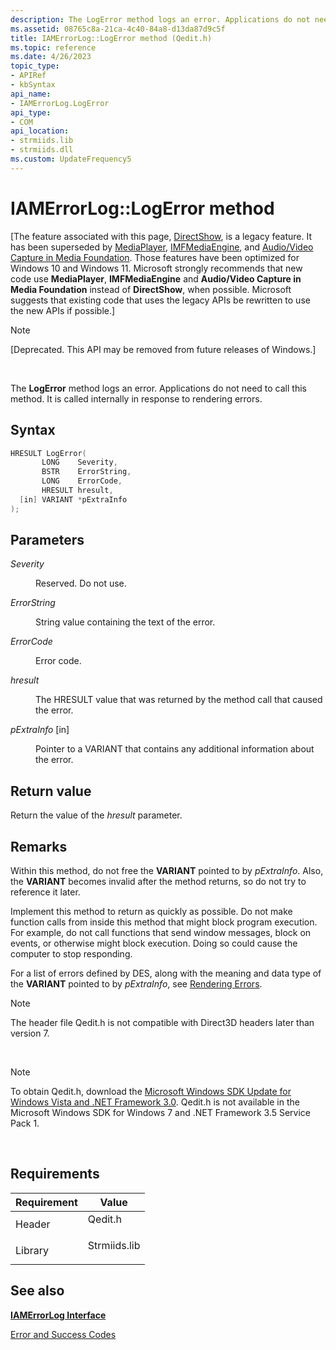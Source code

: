 ```yaml
---
description: The LogError method logs an error. Applications do not need to call this method. It is called internally in response to rendering errors.
ms.assetid: 08765c8a-21ca-4c40-84a8-d13da87d9c5f
title: IAMErrorLog::LogError method (Qedit.h)
ms.topic: reference
ms.date: 4/26/2023
topic_type: 
- APIRef
- kbSyntax
api_name: 
- IAMErrorLog.LogError
api_type: 
- COM
api_location: 
- strmiids.lib
- strmiids.dll
ms.custom: UpdateFrequency5
---
```


# IAMErrorLog::LogError method

\[The feature associated with this page, [DirectShow](/windows/win32/directshow/directshow), is a legacy feature. It has been superseded by [MediaPlayer](/uwp/api/Windows.Media.Playback.MediaPlayer), [IMFMediaEngine](/windows/win32/api/mfmediaengine/nn-mfmediaengine-imfmediaengine), and [Audio/Video Capture in Media Foundation](windows/win32/medfound/audio-video-capture-in-media-foundation). Those features have been optimized for Windows 10 and Windows 11. Microsoft strongly recommends that new code use **MediaPlayer**, **IMFMediaEngine** and **Audio/Video Capture in Media Foundation** instead of **DirectShow**, when possible. Microsoft suggests that existing code that uses the legacy APIs be rewritten to use the new APIs if possible.\]

> [!Note]  
> \[Deprecated. This API may be removed from future releases of Windows.\]

 

The **LogError** method logs an error. Applications do not need to call this method. It is called internally in response to rendering errors.

## Syntax


```C++
HRESULT LogError(
       LONG    Severity,
       BSTR    ErrorString,
       LONG    ErrorCode,
       HRESULT hresult,
  [in] VARIANT *pExtraInfo
);
```



## Parameters

<dl> <dt>

*Severity* 
</dt> <dd>

Reserved. Do not use.

</dd> <dt>

*ErrorString* 
</dt> <dd>

String value containing the text of the error.

</dd> <dt>

*ErrorCode* 
</dt> <dd>

Error code.

</dd> <dt>

*hresult* 
</dt> <dd>

The HRESULT value that was returned by the method call that caused the error.

</dd> <dt>

*pExtraInfo* \[in\]
</dt> <dd>

Pointer to a VARIANT that contains any additional information about the error.

</dd> </dl>

## Return value

Return the value of the *hresult* parameter.

## Remarks

Within this method, do not free the **VARIANT** pointed to by *pExtraInfo*. Also, the **VARIANT** becomes invalid after the method returns, so do not try to reference it later.

Implement this method to return as quickly as possible. Do not make function calls from inside this method that might block program execution. For example, do not call functions that send window messages, block on events, or otherwise might block execution. Doing so could cause the computer to stop responding.

For a list of errors defined by DES, along with the meaning and data type of the **VARIANT** pointed to by *pExtraInfo*, see [Rendering Errors](rendering-errors.md).

> [!Note]  
> The header file Qedit.h is not compatible with Direct3D headers later than version 7.

 

> [!Note]  
> To obtain Qedit.h, download the [Microsoft Windows SDK Update for Windows Vista and .NET Framework 3.0](https://msdn.microsoft.com/windowsvista/bb980924.aspx). Qedit.h is not available in the Microsoft Windows SDK for Windows 7 and .NET Framework 3.5 Service Pack 1.

 

## Requirements



| Requirement | Value |
|--------------------|-----------------------------------------------------------------------------------------|
| Header<br/>  | <dl> <dt>Qedit.h</dt> </dl>      |
| Library<br/> | <dl> <dt>Strmiids.lib</dt> </dl> |



## See also

<dl> <dt>

[**IAMErrorLog Interface**](iamerrorlog.md)
</dt> <dt>

[Error and Success Codes](error-and-success-codes.md)
</dt> </dl>

 

 




